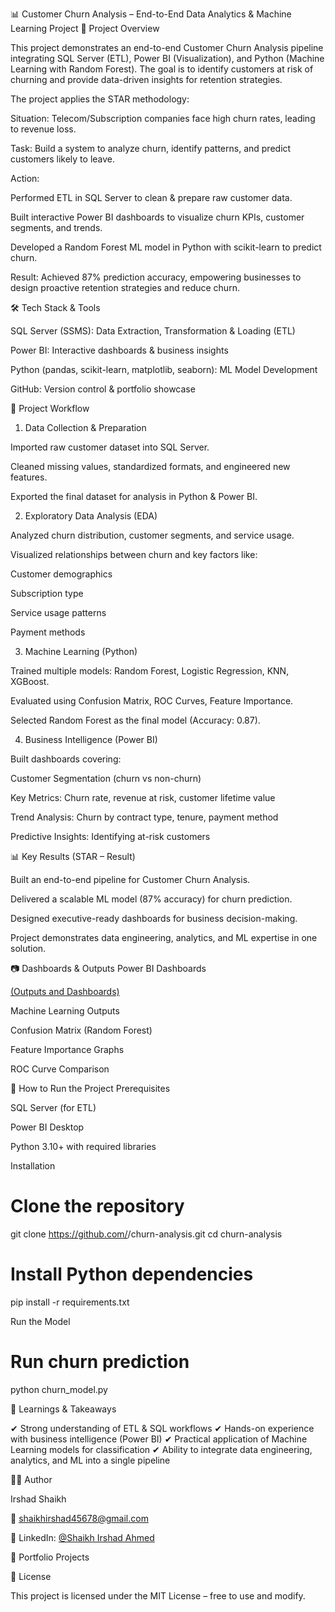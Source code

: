 📊 Customer Churn Analysis – End-to-End Data Analytics & Machine Learning Project
🌟 Project Overview

This project demonstrates an end-to-end Customer Churn Analysis pipeline integrating SQL Server (ETL), Power BI (Visualization), and Python (Machine Learning with Random Forest).
The goal is to identify customers at risk of churning and provide data-driven insights for retention strategies.

The project applies the STAR methodology:

Situation: Telecom/Subscription companies face high churn rates, leading to revenue loss.

Task: Build a system to analyze churn, identify patterns, and predict customers likely to leave.

Action:

Performed ETL in SQL Server to clean & prepare raw customer data.

Built interactive Power BI dashboards to visualize churn KPIs, customer segments, and trends.

Developed a Random Forest ML model in Python with scikit-learn to predict churn.

Result: Achieved 87% prediction accuracy, empowering businesses to design proactive retention strategies and reduce churn.

🛠️ Tech Stack & Tools

SQL Server (SSMS): Data Extraction, Transformation & Loading (ETL)

Power BI: Interactive dashboards & business insights

Python (pandas, scikit-learn, matplotlib, seaborn): ML Model Development

GitHub: Version control & portfolio showcase

📂 Project Workflow
1. Data Collection & Preparation

Imported raw customer dataset into SQL Server.

Cleaned missing values, standardized formats, and engineered new features.

Exported the final dataset for analysis in Python & Power BI.

2. Exploratory Data Analysis (EDA)

Analyzed churn distribution, customer segments, and service usage.

Visualized relationships between churn and key factors like:

Customer demographics

Subscription type

Service usage patterns

Payment methods

3. Machine Learning (Python)

Trained multiple models: Random Forest, Logistic Regression, KNN, XGBoost.

Evaluated using Confusion Matrix, ROC Curves, Feature Importance.

Selected Random Forest as the final model (Accuracy: 0.87).

4. Business Intelligence (Power BI)

Built dashboards covering:

Customer Segmentation (churn vs non-churn)

Key Metrics: Churn rate, revenue at risk, customer lifetime value

Trend Analysis: Churn by contract type, tenure, payment method

Predictive Insights: Identifying at-risk customers

📊 Key Results (STAR – Result)

Built an end-to-end pipeline for Customer Churn Analysis.

Delivered a scalable ML model (87% accuracy) for churn prediction.

Designed executive-ready dashboards for business decision-making.

Project demonstrates data engineering, analytics, and ML expertise in one solution.

📷 Dashboards & Outputs
Power BI Dashboards

[(Outputs and Dashboards)](https://github.com/Irshad45678/Portfolio-Projects/tree/main/Projects/Customer%20Churn%20Analysis/Images)

Machine Learning Outputs

Confusion Matrix (Random Forest)

Feature Importance Graphs

ROC Curve Comparison

🚀 How to Run the Project
Prerequisites

SQL Server (for ETL)

Power BI Desktop

Python 3.10+ with required libraries

Installation
# Clone the repository
git clone https://github.com/<your-username>/churn-analysis.git
cd churn-analysis

# Install Python dependencies
pip install -r requirements.txt

Run the Model
# Run churn prediction
python churn_model.py

📌 Learnings & Takeaways

✔ Strong understanding of ETL & SQL workflows
✔ Hands-on experience with business intelligence (Power BI)
✔ Practical application of Machine Learning models for classification
✔ Ability to integrate data engineering, analytics, and ML into a single pipeline

🧑‍💻 Author

Irshad Shaikh

📧 shaikhirshad45678@gmail.com

💼 LinkedIn: [@Shaikh Irshad Ahmed](https://www.linkedin.com/in/shaikh-irshad-ahmed-5b570b2a7/)

📂 Portfolio Projects

📜 License

This project is licensed under the MIT License – free to use and modify.

